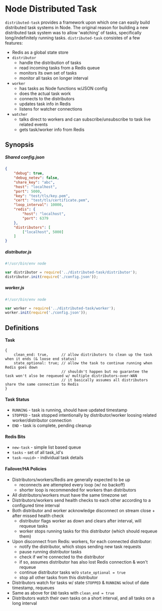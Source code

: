 # Node Distributed Task

`distributed-task` provides a framework upon which one can easily build distributed task systems in Node. The original reason for building a new distributed task system was to allow 'watching' of tasks, specifically long/indefinitely running tasks. `distributed-task` consistes of a few features:

+ Redis as a global state store
+ `distributor`
    * handle the distribution of tasks
    * read incoming tasks from a Redis queue
    * monitors its own set of tasks
    * monitor all tasks on longer interval
+ `worker`
    * has tasks as Node functions w/JSON config
    * does the actual task work
    * connects to the distributors
    * updates task info in Redis
    * listens for watcher connections
+ `watcher`
    * talks direct to workers and can subscribe/unsubscribe to task live related events
    * gets task/worker info from Redis


## Synopsis

##### Shared config.json

```json
{
    "debug": true,
    "debug_netev": false,
    "share_key": "abc",
    "host": "localhost",
    "port": 5000,
    "key": "test/tls/key.pem",
    "cert": "test/tls/certificate.pem",
    "loop_interval": 10000,
    "redis": {
        "host": "localhost",
        "port": 6379
    },
    "distributors": [
        ["localhost", 5000]
    ]
}
```

##### distributor.js

```js
#!/usr/bin/env node

var distributor = require('../distributed-task/distributor');
distributor.init(require('./config.json'));
```

##### worker.js

```js
#!/usr/bin/env node

var worker = require('../distributed-task/worker');
worker.init(require('./config.json'));
```


## Definitions

#### Task

```
{
    clean_end: true,      // allow distributors to clean up the task when it ends (& loose end status)
    state_optional: true; // allow the task to continue running when Redis goes down
                          // shouldn't happen but no guarantee the task won't also be requeued w/ multiple distributors-over-WAN
                          // it basically assumes all distributors share the same connection to Redis
}
```

#### Task Status

+ `RUNNING` - task is running, should have updated timestamp
+ `STOPPED` - task stopped intentionally by distributor/worker loosing related worker/distributor connection
+ `END` - task is complete, pending cleanup

#### Redis Bits

+ `new-task` - simple list based queue
+ `tasks` - set of all task_id's
+ `task-<uuid>` - individual task details

#### Failover/HA Policies

+ Distributors/workers/Redis are generally expected to be up
    * reconnects are attempted every loop (w/ no backoff)
    * shorter loop is recommended for workers than distributors
+ All distributors/workers must have the same timezone set
+ Distributors/workers send health checks to each other according to a configured time interval
+ Both distributor and worker acknowledge disconnect on stream close + after missed health check
    * distributor flags worker as down and clears after interval, will requeue tasks
    * worker stops running tasks for this distributor (which should requeue them)
+ Upon disconnect from Redis: workers, for each connected distributor:
    * notify the distributor, which stops sending new task requests
    * pause running distributor tasks
    * check if we're connected to the distributor
    * if so, assumes distributor has also lost Redis connection & won't requeue
    * continue distributor tasks w/o `state_optional = true`
    * stop all other tasks from this distributor
+ Distributors watch for tasks w/ state `STOPPED` & `RUNNING` w/out of date timestamp, requeues
+ Same as above for `END` tasks with `clean_end = true`
+ Distributors watch their own tasks on a short interval, and all tasks on a long interval
